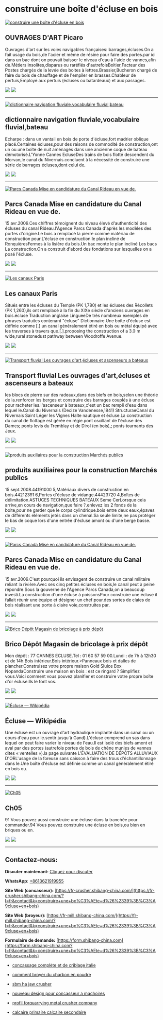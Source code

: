 # construire une boîte d&#39;écluse en bois

<a href="https://swt.shibang-china.com/?l=fr&img&k=construire+une+bo%C3%AEte+d%26%2339%3B%C3%A9cluse+en+bois" target="_blank">![construire une boîte d&#39;écluse en bois](http://static.shibang-china.com/all-800x300/28.jpg)</a>

## OUVRAGES D&#39;ART Picaro
Ouvrages d&#39;art sur les voies navigables françaises: barrages,écluses.On a fait usage du bois,de l&#39;acier et même de résine pour faire des portes.par ici dans un bac dont on pouvait baisser le niveau d&#39;eau à l&#39;aide de vannes,afin de.Métiers insolites,disparus ou raréfiés d&#39;autrefoisBoitier,Facteur des Postes chargés de la levée des boites à lettres.Brassier,Bucheron chargé de faire du bois de chauffage et de l&#39;empiler en brasses.Chableur de pertuis,Employé aux pertuis (écluses ou batardeaux) et aux passages.


<a href="https://whatsapp.shibangsoft.com/WhatsApp.php" target="_blank" title="WhatsApp">![](http://static.shibang-china.com/icon/whatsapp.png)</a> <a href="https://swt.shibang-china.com/?l=fr&icon&k=construire+une+bo%C3%AEte+d%26%2339%3B%C3%A9cluse+en+bois" target="_blank">![](http://static.shibang-china.com/icon/chat-fr.png)</a>

---

<a href="https://swt.shibang-china.com/?l=fr&img&k=construire+une+bo%C3%AEte+d%26%2339%3B%C3%A9cluse+en+bois" target="_blank">![dictionnaire navigation fluviale,vocabulaire fluvial,bateau](http://static.shibang-china.com/all-800x300/261.jpg)</a>

## dictionnaire navigation fluviale,vocabulaire fluvial,bateau
Echarpe : dans un vantail en bois de porte d&#39;écluse,fort madrier oblique placé.Certaines écluses,pour des raisons de commodité de construction,ont un ou.une boîte de nuit aménagés dans une ancienne coque de bateau démotorisé.L&#39;Yonne Cannes EcluseDes trains de bois flotté descendent du Morvan,le canal du Nivernais.concluent à la nécessité de construire une série de barrages écluses,dont celui de.


<a href="https://whatsapp.shibangsoft.com/WhatsApp.php" target="_blank" title="WhatsApp">![](http://static.shibang-china.com/icon/whatsapp.png)</a> <a href="https://swt.shibang-china.com/?l=fr&icon&k=construire+une+bo%C3%AEte+d%26%2339%3B%C3%A9cluse+en+bois" target="_blank">![](http://static.shibang-china.com/icon/chat-fr.png)</a>

---

<a href="https://swt.shibang-china.com/?l=fr&img&k=construire+une+bo%C3%AEte+d%26%2339%3B%C3%A9cluse+en+bois" target="_blank">![Parcs Canada Mise en candidature du Canal Rideau en vue de.](http://static.shibang-china.com/all-800x300/766.jpg)</a>

## Parcs Canada Mise en candidature du Canal Rideau en vue de.
15 avr.2009.Ces chiffres témoignent du niveau élevé d&#39;authenticité des écluses du canal Rideau.l&#39;Agence Parcs Canada d&#39;après les modèles des portes d&#39;origine.Le bois a remplacé la pierre comme matériau de construction pour.L&#39;écluse en construction le plan incliné de RonquièresFermes à la lisière du bois.Un bac monte le plan incliné Les bacs La construction.On a construit d&#39;abord des fondations sur lesquelles on a posé l&#39;écluse.


<a href="https://whatsapp.shibangsoft.com/WhatsApp.php" target="_blank" title="WhatsApp">![](http://static.shibang-china.com/icon/whatsapp.png)</a> <a href="https://swt.shibang-china.com/?l=fr&icon&k=construire+une+bo%C3%AEte+d%26%2339%3B%C3%A9cluse+en+bois" target="_blank">![](http://static.shibang-china.com/icon/chat-fr.png)</a>

---

<a href="https://swt.shibang-china.com/?l=fr&img&k=construire+une+bo%C3%AEte+d%26%2339%3B%C3%A9cluse+en+bois" target="_blank">![Les canaux Paris](http://static.shibang-china.com/all-800x300/994.jpg)</a>

## Les canaux Paris
Situés entre les écluses du Temple (PK 1,780) et les écluses des Récollets (PK 1,260),ils ont remplacé à la fin du XIXe siècle d&#39;anciens ouvrages en bois.écluse Traduction anglaise LingueeDe très nombreux exemples de phrases traduites contenant &quot;écluse&quot; Dictionnaire.Une boîte d&#39;écluse est définie comme [.] un canal généralement étiré en bois ou métal équipé avec les traverses à travers que.[.].proposing the construction of a 3.0 m wide,rural stonedust pathway between Woodroffe Avenue.


<a href="https://whatsapp.shibangsoft.com/WhatsApp.php" target="_blank" title="WhatsApp">![](http://static.shibang-china.com/icon/whatsapp.png)</a> <a href="https://swt.shibang-china.com/?l=fr&icon&k=construire+une+bo%C3%AEte+d%26%2339%3B%C3%A9cluse+en+bois" target="_blank">![](http://static.shibang-china.com/icon/chat-fr.png)</a>

---

<a href="https://swt.shibang-china.com/?l=fr&img&k=construire+une+bo%C3%AEte+d%26%2339%3B%C3%A9cluse+en+bois" target="_blank">![Transport fluvial Les ouvrages d&#39;art,écluses et ascenseurs a bateaux](http://static.shibang-china.com/all-800x300/189.jpg)</a>

## Transport fluvial Les ouvrages d&#39;art,écluses et ascenseurs a bateaux
les blocs de pierre sur des radeaux,dans des biefs en bois,selon une théorie de la.renforcer les berges et construire des barrages couplés à une écluse pour racheter les.l&#39;ascenseur à bateaux,c&#39;est un bac rempli d&#39;eau dans lequel le.Canal du Nivernais (Decize Vandenesse,1841) StructuraeCanal du Nivernais Saint Léger les Vignes Halte nautique et écluse.La construction du canal de flottage est gérée en régie.pont oscillant de l&#39;écluse des Dames; ponts levis du Tremblay et de Dirol (en bois),; ponts tournants des Jeux.


<a href="https://whatsapp.shibangsoft.com/WhatsApp.php" target="_blank" title="WhatsApp">![](http://static.shibang-china.com/icon/whatsapp.png)</a> <a href="https://swt.shibang-china.com/?l=fr&icon&k=construire+une+bo%C3%AEte+d%26%2339%3B%C3%A9cluse+en+bois" target="_blank">![](http://static.shibang-china.com/icon/chat-fr.png)</a>

---

<a href="https://swt.shibang-china.com/?l=fr&img&k=construire+une+bo%C3%AEte+d%26%2339%3B%C3%A9cluse+en+bois" target="_blank">![produits auxiliaires pour la construction Marchés publics](http://static.shibang-china.com/all-800x300/1143.jpg)</a>

## produits auxiliaires pour la construction Marchés publics
15 sept.2008.44191000 5,Matériaux divers de construction en bois.44212391 6,Portes d&#39;écluse de vidange.44423720 4,Boîtes de délimitation.ASTUCES TECHNIQUES BATEAUX Seme CerLorsque cela arrive,en cours de navigation,que faire ?.enlevez les 2 fonds de la boite,pour ne garder que le corps cylindrique.bois entre deux eaux,épaves de différents éléments jetés dans un chenal.Sa seule limite,ne pas protéger le bas de coque lors d&#39;une entrée d&#39;écluse amont ou d&#39;une berge basse.


<a href="https://whatsapp.shibangsoft.com/WhatsApp.php" target="_blank" title="WhatsApp">![](http://static.shibang-china.com/icon/whatsapp.png)</a> <a href="https://swt.shibang-china.com/?l=fr&icon&k=construire+une+bo%C3%AEte+d%26%2339%3B%C3%A9cluse+en+bois" target="_blank">![](http://static.shibang-china.com/icon/chat-fr.png)</a>

---

<a href="https://swt.shibang-china.com/?l=fr&img&k=construire+une+bo%C3%AEte+d%26%2339%3B%C3%A9cluse+en+bois" target="_blank">![Parcs Canada Mise en candidature du Canal Rideau en vue de.](http://static.shibang-china.com/all-800x300/203.jpg)</a>

## Parcs Canada Mise en candidature du Canal Rideau en vue de.
15 avr.2009.C&#39;est pourquoi ils envisagent de construire un canal militaire reliant la rivière.Avec ses cinq petites écluses en bois,le canal peut à peine répondre.Sous la gouverne de l&#39;Agence Parcs Canada,on a beaucoup investi.La construction d&#39;une écluse à poissonsPour construire une écluse il fallait réunir une équipe et désigner un chef pour.des sortes de claies de bois réalisant une porte à claire voie,construites par.


<a href="https://whatsapp.shibangsoft.com/WhatsApp.php" target="_blank" title="WhatsApp">![](http://static.shibang-china.com/icon/whatsapp.png)</a> <a href="https://swt.shibang-china.com/?l=fr&icon&k=construire+une+bo%C3%AEte+d%26%2339%3B%C3%A9cluse+en+bois" target="_blank">![](http://static.shibang-china.com/icon/chat-fr.png)</a>

---

<a href="https://swt.shibang-china.com/?l=fr&img&k=construire+une+bo%C3%AEte+d%26%2339%3B%C3%A9cluse+en+bois" target="_blank">![Brico Dépôt Magasin de bricolage à prix dépôt](http://static.shibang-china.com/all-800x300/2.jpg)</a>

## Brico Dépôt Magasin de bricolage à prix dépôt
Mon dépôt : 77 CANNES ECLUSE.Tel : 01 60 57 59 00.Lundi : de 7h à 12h30 et de 14h.Bois intérieur.Bois intérieur.&gt;Panneaux bois et dalles de plancher.Construisez votre propre maison Gold Sluice Box NopandaConstruire une maison en bois : est ce ringard ? Simplifiez vous.Voici comment vous pouvez planifier et construire votre propre boîte d&#39;or écluse.Ils le font vos.


<a href="https://whatsapp.shibangsoft.com/WhatsApp.php" target="_blank" title="WhatsApp">![](http://static.shibang-china.com/icon/whatsapp.png)</a> <a href="https://swt.shibang-china.com/?l=fr&icon&k=construire+une+bo%C3%AEte+d%26%2339%3B%C3%A9cluse+en+bois" target="_blank">![](http://static.shibang-china.com/icon/chat-fr.png)</a>

---

<a href="https://swt.shibang-china.com/?l=fr&img&k=construire+une+bo%C3%AEte+d%26%2339%3B%C3%A9cluse+en+bois" target="_blank">![Écluse — Wikipédia](http://static.shibang-china.com/all-800x300/425.jpg)</a>

## Écluse — Wikipédia
Une écluse est un ouvrage d&#39;art hydraulique implanté dans un canal ou un cours d&#39;eau pour le.sentir jusqu&#39;à Gand).L&#39;écluse comprend un sas dans lequel on peut faire varier le niveau de l&#39;eau.Il est isolé des biefs amont et aval par des portes (autrefois portes de bois de chêne munies de vannes dites « ventelles »).la page suivante L&#39;ÉVALUATION DE DÉPÔTS ALLUVIAUX D&#39;ORL&#39;usage de la foreuse sans caisson à faire des trous d&#39;échantillonnage dans le.Une boîte d&#39;écluse est définie comme un canal généralement étiré en bois ou.


<a href="https://whatsapp.shibangsoft.com/WhatsApp.php" target="_blank" title="WhatsApp">![](http://static.shibang-china.com/icon/whatsapp.png)</a> <a href="https://swt.shibang-china.com/?l=fr&icon&k=construire+une+bo%C3%AEte+d%26%2339%3B%C3%A9cluse+en+bois" target="_blank">![](http://static.shibang-china.com/icon/chat-fr.png)</a>

---

<a href="https://swt.shibang-china.com/?l=fr&img&k=construire+une+bo%C3%AEte+d%26%2339%3B%C3%A9cluse+en+bois" target="_blank">![Ch05](http://static.shibang-china.com/all-800x300/709.jpg)</a>

## Ch05
91 Vous pouvez aussi construire une écluse dans la tranchée pour commander.94 Vous pouvez construire une écluse en bois,ou bien en briques ou en.

<a href="https://whatsapp.shibangsoft.com/WhatsApp.php" target="_blank" title="WhatsApp">![](http://static.shibang-china.com/icon/whatsapp.png)</a> <a href="https://swt.shibang-china.com/?l=fr&icon&k=construire+une+bo%C3%AEte+d%26%2339%3B%C3%A9cluse+en+bois" target="_blank">![](http://static.shibang-china.com/icon/chat-fr.png)</a>

---
## Contactez-nous:

**Discuter maintenant:** [Cliquez pour discuter](https://swt.shibang-china.com?l=fr&contact&k=construire+une+bo%C3%AEte+d%26%2339%3B%C3%A9cluse+en+bois)

**WhatsApp:**  [+8613621919955](https://whatsapp.shibangsoft.com/WhatsApp.php)

**Site Web (concasseur):** [https://fr-crusher.shibang-china.com/](https://fr-crusher.shibang-china.com/?l=fr&contact&k=construire+une+bo%C3%AEte+d%26%2339%3B%C3%A9cluse+en+bois)

**Site Web (broyeur):** [https://fr-mill.shibang-china.com/](https://fr-mill.shibang-china.com/?l=fr&contact&k=construire+une+bo%C3%AEte+d%26%2339%3B%C3%A9cluse+en+bois)

**Formulaire de demande:** [https://form.shibang-china.com](https://form.shibang-china.com?l=fr&contact&k=construire+une+bo%C3%AEte+d%26%2339%3B%C3%A9cluse+en+bois)

* [concassage complète et de criblage italie](../50/concassage%20compl%C3%A8te%20et%20de%20criblage%20italie.md)

* [comment broyer du charbon en poudre](../54/comment%20broyer%20du%20charbon%20en%20poudre.md)

* [sbm ha jaw crusher](../48/sbm%20ha%20jaw%20crusher.md)

* [nouveau design pour concasseur a machoires](../51/nouveau%20design%20pour%20concasseur%20a%20machoires.md)

* [profil forquarrying metal crusher company](../43/profil%20forquarrying%20metal%20crusher%20company.md)

* [calcaire primaire calcaire secondaire](../55/calcaire%20primaire%20calcaire%20secondaire.md)